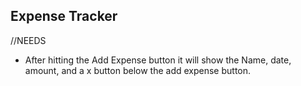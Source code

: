 ## Expense Tracker
//NEEDS
<!-- - title with h1 header -->
<!-- - add a new items: with h2 header(green text) -->
<!-- - must have user to insert name(including placeholder asking where was the expense made?). -->
<!-- - must have date input with xx/xx/xxxx format -->
<!-- - must show amount -->
<!-- - Add Expense button(green background color) -->
- After hitting the Add Expense button it will show the Name, date, amount, and a x button below the add expense button.
